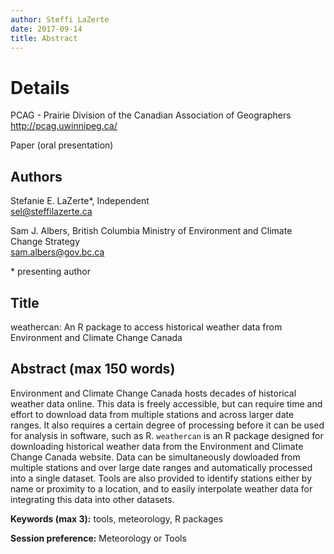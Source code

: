 ```yaml
---
author: Steffi LaZerte
date: 2017-09-14
title: Abstract
---
```


# Details
PCAG - Prairie Division of the Canadian Association of Geographers  
<http://pcag.uwinnipeg.ca/>

Paper (oral presentation)

## Authors
Stefanie E. LaZerte*, Independent  
sel@steffilazerte.ca

Sam J. Albers, British Columbia Ministry of Environment and Climate Change Strategy  
sam.albers@gov.bc.ca

\* presenting author

## Title
weathercan: An R package to access historical weather data from Environment and Climate Change Canada


## Abstract (max 150 words)

Environment and Climate Change Canada hosts decades of historical weather data online. This data is freely accessible, but can require time and effort to download data from multiple stations and across larger date ranges. It also requires a certain degree of processing before it can be used for analysis in software, such as R. `weathercan` is an R package designed for downloading historical weather data from the Environment and Climate Change Canada website. Data can be simultaneously dowloaded from multiple stations and over large date ranges and automatically processed into a single dataset. Tools are also provided to identify stations either by name or proximity to a location, and to easily interpolate weather data for integrating this data into other datasets.

**Keywords (max 3):** tools, meteorology, R packages  

**Session preference:** Meteorology or Tools